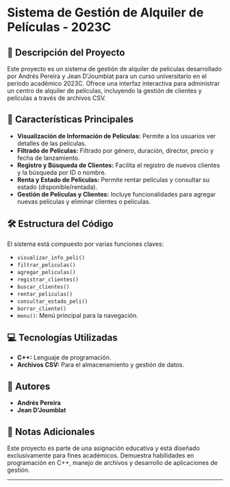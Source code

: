 

# Sistema de Gestión de Alquiler de Películas - 2023C

## 🎥 Descripción del Proyecto
Este proyecto es un sistema de gestión de alquiler de películas desarrollado por Andrés Pereira y Jean D'Joumblat para un curso universitario en el período académico 2023C. Ofrece una interfaz interactiva para administrar un centro de alquiler de películas, incluyendo la gestión de clientes y películas a través de archivos CSV.

## 🌟 Características Principales

- **Visualización de Información de Películas:** Permite a los usuarios ver detalles de las películas.
- **Filtrado de Películas:** Filtrado por género, duración, director, precio y fecha de lanzamiento.
- **Registro y Búsqueda de Clientes:** Facilita el registro de nuevos clientes y la búsqueda por ID o nombre.
- **Renta y Estado de Películas:** Permite rentar películas y consultar su estado (disponible/rentada).
- **Gestión de Películas y Clientes:** Incluye funcionalidades para agregar nuevas películas y eliminar clientes o películas.

## 🛠️ Estructura del Código

El sistema está compuesto por varias funciones claves:

- `visualizar_info_peli()`
- `filtrar_peliculas()`
- `agregar_peliculas()`
- `registrar_clientes()`
- `buscar_clientes()`
- `rentar_peliculas()`
- `consultar_estado_peli()`
- `borrar_cliente()`
- `menu()`: Menú principal para la navegación.

## 💻 Tecnologías Utilizadas

- **C++:** Lenguaje de programación.
- **Archivos CSV:** Para el almacenamiento y gestión de datos.

## 👥 Autores

- **Andrés Pereira**
- **Jean D'Joumblat**

## 📝 Notas Adicionales

Este proyecto es parte de una asignación educativa y está diseñado exclusivamente para fines académicos. Demuestra habilidades en programación en C++, manejo de archivos y desarrollo de aplicaciones de gestión.

---
